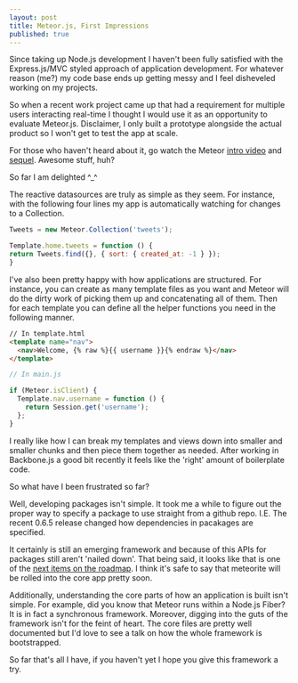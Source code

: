 ```yaml
---
layout: post
title: Meteor.js, First Impressions
published: true
---
```


Since taking up Node.js development I haven't been fully satisfied with the Express.js/MVC styled approach of application development. For whatever reason (me?) my code base ends up getting messy and I feel disheveled working on my projects.

So when a recent work project came up that had a requirement for multiple users interacting real-time I thought I would use it as an opportunity to evaluate Meteor.js. Disclaimer, I only built a prototype alongside the actual product so I won't get to test the app at scale.

For those who haven't heard about it, go watch the Meteor [intro video](http://www.meteor.com/screencast) and [sequel](http://www.meteor.com/authcast). Awesome stuff, huh?

So far I am delighted ^_^

The reactive datasources are truly as simple as they seem. For instance, with the following four lines my app is automatically watching for changes to a Collection.

``` javascript
Tweets = new Meteor.Collection('tweets');

Template.home.tweets = function () {
return Tweets.find({}, { sort: { created_at: -1 } });
}
```

I've also been pretty happy with how applications are structured. For instance, you can create as many template files as you want and Meteor will do the dirty work of picking them up and concatenating all of them. Then for each template you can define all the helper functions you need in the following manner.

``` html
// In template.html
<template name="nav">
  <nav>Welcome, {% raw %}{{ username }}{% endraw %}</nav>
</template>
```

``` javascript
// In main.js

if (Meteor.isClient) {
  Template.nav.username = function () {
    return Session.get('username');
  };
}
```

I really like how I can break my templates and views down into smaller and smaller chunks and then piece them together as needed. After working in Backbone.js a good bit recently it feels like the 'right' amount of boilerplate code.

So what have I been frustrated so far?

Well, developing packages isn't simple. It took me a while to figure out the proper way to specify a package to use straight from a github repo. I.E. The recent 0.6.5 release changed how dependencies in pacakages are specified.

It certainly is still an emerging framework and because of this APIs for packages still aren't 'nailed down'. That being said, it looks like that is one of the [next items on the roadmap](https://trello.com/b/hjBDflxp/meteor-roadmap). I think it's safe to say that meteorite will be rolled into the core app pretty soon.

Additionally, understanding the core parts of how an application is built isn't simple. For example, did you know that Meteor runs within a Node.js Fiber? It is in fact a synchronous framework. Moreover, digging into the guts of the framework isn't for the feint of heart. The core files are pretty well documented but I'd love to see a talk on how the whole framework is bootstrapped.

So far that's all I have, if you haven't yet I hope you give this framework a try.

